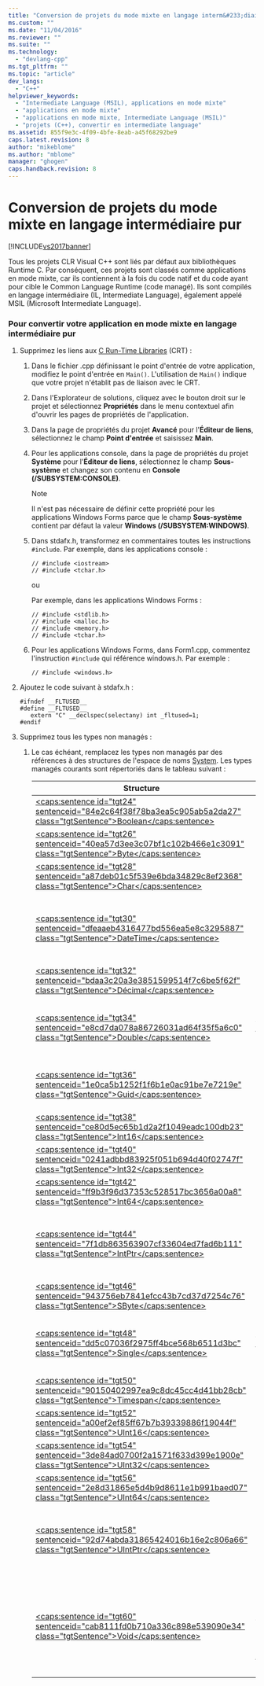 ```yaml
---
title: "Conversion de projets du mode mixte en langage interm&#233;diaire pur | Microsoft Docs"
ms.custom: ""
ms.date: "11/04/2016"
ms.reviewer: ""
ms.suite: ""
ms.technology: 
  - "devlang-cpp"
ms.tgt_pltfrm: ""
ms.topic: "article"
dev_langs: 
  - "C++"
helpviewer_keywords: 
  - "Intermediate Language (MSIL), applications en mode mixte"
  - "applications en mode mixte"
  - "applications en mode mixte, Intermediate Language (MSIL)"
  - "projets (C++), convertir en intermediate language"
ms.assetid: 855f9e3c-4f09-4bfe-8eab-a45f68292be9
caps.latest.revision: 8
author: "mikeblome"
ms.author: "mblome"
manager: "ghogen"
caps.handback.revision: 8
---
```

# Conversion de projets du mode mixte en langage interm&#233;diaire pur
[!INCLUDE[vs2017banner](../assembler/inline/includes/vs2017banner.md)]

Tous les projets CLR Visual C\+\+ sont liés par défaut aux bibliothèques Runtime C.  Par conséquent, ces projets sont classés comme applications en mode mixte, car ils contiennent à la fois du code natif et du code ayant pour cible le Common Language Runtime \(code managé\).  Ils sont compilés en langage intermédiaire \(IL, Intermediate Language\), également appelé MSIL \(Microsoft Intermediate Language\).  
  
### Pour convertir votre application en mode mixte en langage intermédiaire pur  
  
1.  Supprimez les liens aux [C Run\-Time Libraries](../c-runtime-library/crt-library-features.md) \(CRT\) :  
  
    1.  Dans le fichier .cpp définissant le point d'entrée de votre application, modifiez le point d'entrée en `Main()`.  L'utilisation de `Main()` indique que votre projet n'établit pas de liaison avec le CRT.  
  
    2.  Dans l'Explorateur de solutions, cliquez avec le bouton droit sur le projet et sélectionnez **Propriétés** dans le menu contextuel afin d'ouvrir les pages de propriétés de l'application.  
  
    3.  Dans la page de propriétés du projet **Avancé** pour l'**Éditeur de liens**, sélectionnez le champ **Point d'entrée** et saisissez **Main**.  
  
    4.  Pour les applications console, dans la page de propriétés du projet **Système** pour l'**Éditeur de liens**, sélectionnez le champ **Sous\-système** et changez son contenu en **Console \(\/SUBSYSTEM:CONSOLE\)**.  
  
        > [!NOTE]
        >  Il n'est pas nécessaire de définir cette propriété pour les applications Windows Forms parce que le champ **Sous\-système** contient par défaut la valeur **Windows \(\/SUBSYSTEM:WINDOWS\)**.  
  
    5.  Dans stdafx.h, transformez en commentaires toutes les instructions `#include`.  Par exemple, dans les applications console :  
  
        ```  
        // #include <iostream>  
        // #include <tchar.h>  
        ```  
  
         ou  
  
         Par exemple, dans les applications Windows Forms :  
  
        ```  
        // #include <stdlib.h>  
        // #include <malloc.h>  
        // #include <memory.h>  
        // #include <tchar.h>  
        ```  
  
    6.  Pour les applications Windows Forms, dans Form1.cpp, commentez l'instruction `#include` qui référence windows.h.  Par exemple :  
  
        ```  
        // #include <windows.h>  
        ```  
  
2.  Ajoutez le code suivant à stdafx.h :  
  
    ```  
    #ifndef __FLTUSED__  
    #define __FLTUSED__  
       extern "C" __declspec(selectany) int _fltused=1;  
    #endif  
    ```  
  
3.  Supprimez tous les types non managés :  
  
    1.  Le cas échéant, remplacez les types non managés par des références à des structures de l'espace de noms [System](https://msdn.microsoft.com/en-us/library/system.appdomainmanager.appdomainmanager.aspx).  Les types managés courants sont répertoriés dans le tableau suivant :  
  
        |Structure|Description|  
        |---------------|-----------------|  
        |[\<caps:sentence id\="tgt24" sentenceid\="84e2c64f38f78ba3ea5c905ab5a2da27" class\="tgtSentence"\>Boolean\<\/caps:sentence\>](https://msdn.microsoft.com/en-us/library/system.boolean\(v=vs.140\).aspx)|Représente une valeur booléenne.|  
        |[\<caps:sentence id\="tgt26" sentenceid\="40ea57d3ee3c07bf1c102b466e1c3091" class\="tgtSentence"\>Byte\<\/caps:sentence\>](https://msdn.microsoft.com/en-us/library/system.byte\(v=vs.140\).aspx)|Représente un entier non signé 8 bits.|  
        |[\<caps:sentence id\="tgt28" sentenceid\="a87deb01c5f539e6bda34829c8ef2368" class\="tgtSentence"\>Char\<\/caps:sentence\>](https://msdn.microsoft.com/en-us/library/system.char\(v=vs.140\).aspx)|Représente un caractère Unicode.|  
        |[\<caps:sentence id\="tgt30" sentenceid\="dfeaaeb4316477bd556ea5e8c3295887" class\="tgtSentence"\>DateTime\<\/caps:sentence\>](https://msdn.microsoft.com/en-us/library/system.datetime.datetime.aspx)|Représente un instant, généralement exprimé sous la forme d'une date ou d'une heure.|  
        |[\<caps:sentence id\="tgt32" sentenceid\="bdaa3c20a3e3851599514f7c6be5f62f" class\="tgtSentence"\>Décimal\<\/caps:sentence\>](https://msdn.microsoft.com/en-us/library/system.decimal\(v=vs.140\).aspx)|Représente un nombre décimal.|  
        |[\<caps:sentence id\="tgt34" sentenceid\="e8cd7da078a86726031ad64f35f5a6c0" class\="tgtSentence"\>Double\<\/caps:sentence\>](https://msdn.microsoft.com/en-us/library/system.double\(v=vs.140\).aspx)|Représente un nombre à virgule flottante double précision.|  
        |[\<caps:sentence id\="tgt36" sentenceid\="1e0ca5b1252f1f6b1e0ac91be7e7219e" class\="tgtSentence"\>Guid\<\/caps:sentence\>](https://msdn.microsoft.com/en-us/library/system.guid\(v=vs.140\).aspx)|Représente un GUID \(identificateur global unique\).|  
        |[\<caps:sentence id\="tgt38" sentenceid\="ce80d5ec65b1d2a2f1049eadc100db23" class\="tgtSentence"\>Int16\<\/caps:sentence\>](https://msdn.microsoft.com/en-us/library/system.int16\(v=vs.140\).aspx)|Représente un entier signé 16 bits.|  
        |[\<caps:sentence id\="tgt40" sentenceid\="0241adbbd83925f051b694d40f02747f" class\="tgtSentence"\>Int32\<\/caps:sentence\>](https://msdn.microsoft.com/en-us/library/system.int32\(v=vs.140\).aspx)|Représente un entier signé 32 bits.|  
        |[\<caps:sentence id\="tgt42" sentenceid\="ff9b3f96d37353c528517bc3656a00a8" class\="tgtSentence"\>Int64\<\/caps:sentence\>](https://msdn.microsoft.com/en-us/library/system.int64\(v=vs.140\).aspx)|Représente un entier signé 64 bits.|  
        |[\<caps:sentence id\="tgt44" sentenceid\="7f1db863563907cf33604ed7fad6b111" class\="tgtSentence"\>IntPtr\<\/caps:sentence\>](https://msdn.microsoft.com/en-us/library/system.intptr\(v=vs.140\).aspx)|Type spécifique à la plateforme, utilisé pour représenter un pointeur ou un handle.|  
        |[\<caps:sentence id\="tgt46" sentenceid\="943756eb7841efcc43b7cd37d7254c76" class\="tgtSentence"\>SByte\<\/caps:sentence\>](https://msdn.microsoft.com/en-us/library/system.byte.aspx)|Représente un entier 8 bits signé.|  
        |[\<caps:sentence id\="tgt48" sentenceid\="dd5c07036f2975ff4bce568b6511d3bc" class\="tgtSentence"\>Single\<\/caps:sentence\>](https://msdn.microsoft.com/en-us/library/system.single.aspx)|Représente un nombre à virgule flottante simple précision.|  
        |[\<caps:sentence id\="tgt50" sentenceid\="90150402997ea9c8dc45cc4d41bb28cb" class\="tgtSentence"\>Timespan\<\/caps:sentence\>](https://msdn.microsoft.com/en-us/library/system.timespan\(v=vs.140\).aspx)|Représente un intervalle de temps.|  
        |[\<caps:sentence id\="tgt52" sentenceid\="a00ef2ef85ff67b7b39339886f19044f" class\="tgtSentence"\>UInt16\<\/caps:sentence\>](https://msdn.microsoft.com/en-us/library/system.uint16\(v=vs.140\).aspx)|Représente un entier non signé 16 bits.|  
        |[\<caps:sentence id\="tgt54" sentenceid\="3de84ad0700f2a1571f633d399e1900e" class\="tgtSentence"\>UInt32\<\/caps:sentence\>](https://msdn.microsoft.com/en-us/library/system.uint32\(v=vs.140\).aspx)|Représente un entier non signé 32 bits.|  
        |[\<caps:sentence id\="tgt56" sentenceid\="2e8d31865e5d4b9d8611e1b991baed07" class\="tgtSentence"\>UInt64\<\/caps:sentence\>](https://msdn.microsoft.com/en-us/library/system.uint64\(v=vs.140\).aspx)|Représente un entier non signé 64 bits.|  
        |[\<caps:sentence id\="tgt58" sentenceid\="92d74abda31865424016b16e2c806a66" class\="tgtSentence"\>UIntPtr\<\/caps:sentence\>](https://msdn.microsoft.com/en-us/library/system.uintptr\(v=vs.140\).aspx)|Type spécifique à la plateforme, utilisé pour représenter un pointeur ou un handle.|  
        |[\<caps:sentence id\="tgt60" sentenceid\="cab8111fd0b710a336c898e539090e34" class\="tgtSentence"\>Void\<\/caps:sentence\>](https://msdn.microsoft.com/en-us/library/system.void\(v=vs.140\).aspx)|Indique une méthode qui ne retourne pas de valeur ; autrement dit, cette méthode a le type de retour void.|